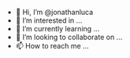 - 👋 Hi, I’m @jonathanluca
- 👀 I’m interested in ...
- 🌱 I’m currently learning ...
- 💞️ I’m looking to collaborate on ...
- 📫 How to reach me ...

<!---
jonathanluca/jonathanluca is a ✨ special ✨ repository because its `README.md` (this file) appears on your GitHub profile.
You can click the Preview link to take a look at your changes.
--->
